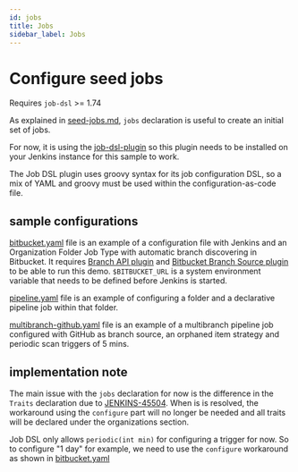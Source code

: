 ```yaml
---
id: jobs
title: Jobs
sidebar_label: Jobs
---
```


# Configure seed jobs

Requires `job-dsl` >= 1.74

As explained in [seed-jobs.md](../../docs/seed-jobs.md), `jobs` declaration is useful to create an initial set of jobs.

For now, it is using the [job-dsl-plugin](https://wiki.jenkins.io/display/JENKINS/Job+DSL+Plugin) so this plugin needs to be installed on your Jenkins instance for this sample to work.

The Job DSL plugin uses groovy syntax for its job configuration DSL, so a mix of YAML and groovy must be used within the configuration-as-code file.

## sample configurations

[bitbucket.yaml](bitbucket.yaml) file is an example of a configuration file with Jenkins and an Organization Folder Job Type with automatic branch discovering in Bitbucket. It requires [Branch API plugin](https://github.com/jenkinsci/branch-api-plugin) and [Bitbucket Branch Source plugin](https://github.com/jenkinsci/bitbucket-branch-source-plugin) to be able to run this demo. `$BITBUCKET_URL` is a system environment variable that needs to be defined before Jenkins is started.

[pipeline.yaml](pipeline.yaml) file is an example of configuring a folder and a declarative pipeline job within that folder.

[multibranch-github.yaml](multibranch-github.yaml) file is an example of a multibranch pipeline job configured with GitHub as branch source, an orphaned item strategy and periodic scan triggers of 5 mins.

## implementation note

The main issue with the `jobs` declaration for now is the difference in the `Traits` declaration due to [JENKINS-45504](https://issues.jenkins.io/browse/JENKINS-45504). When is is resolved, the workaround using the `configure` part will no longer be needed and all traits will be declared under the organizations section.

Job DSL only allows `periodic(int min)` for configuring a trigger for now. So to configure "1 day" for example, we need to use the `configure` workaround as shown in [bitbucket.yaml](bitbucket.yaml#L68)
